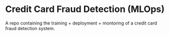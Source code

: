 # Credit Card Fraud Detection (MLOps)

A repo containing the training + deployment + montoring of a credit card fraud detection system.